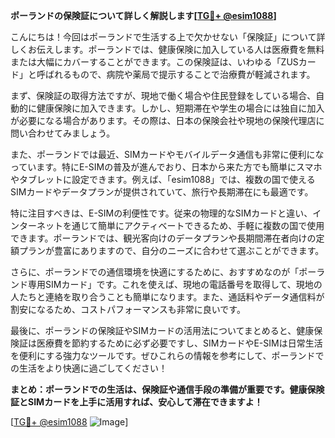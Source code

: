 **ポーランドの保険証について詳しく解説します[[TG💪+ @esim1088](https://t.me/s/esim1088)]**

こんにちは！今回はポーランドで生活する上で欠かせない「保険証」について詳しくお伝えします。ポーランドでは、健康保険に加入している人は医療費を無料または大幅にカバーすることができます。この保険証は、いわゆる「ZUSカード」と呼ばれるもので、病院や薬局で提示することで治療費が軽減されます。

まず、保険証の取得方法ですが、現地で働く場合や住民登録をしている場合、自動的に健康保険に加入できます。しかし、短期滞在や学生の場合には独自に加入が必要になる場合があります。その際は、日本の保険会社や現地の保険代理店に問い合わせてみましょう。

また、ポーランドでは最近、SIMカードやモバイルデータ通信も非常に便利になっています。特にE-SIMの普及が進んでおり、日本から来た方でも簡単にスマホやタブレットに設定できます。例えば、「esim1088」では、複数の国で使えるSIMカードやデータプランが提供されていて、旅行や長期滞在にも最適です。

特に注目すべきは、E-SIMの利便性です。従来の物理的なSIMカードと違い、インターネットを通じて簡単にアクティベートできるため、手軽に複数の国で使用できます。ポーランドでは、観光客向けのデータプランや長期間滞在者向けの定額プランが豊富にありますので、自分のニーズに合わせて選ぶことができます。

さらに、ポーランドでの通信環境を快適にするために、おすすめなのが「ポーランド専用SIMカード」です。これを使えば、現地の電話番号を取得して、現地の人たちと連絡を取り合うことも簡単になります。また、通話料やデータ通信料が割安になるため、コストパフォーマンスも非常に良いです。

最後に、ポーランドの保険証やSIMカードの活用法についてまとめると、健康保険証は医療費を節約するために必ず必要ですし、SIMカードやE-SIMは日常生活を便利にする強力なツールです。ぜひこれらの情報を参考にして、ポーランドでの生活をより快適に過ごしてください！

**まとめ：ポーランドでの生活は、保険証や通信手段の準備が重要です。健康保険証とSIMカードを上手に活用すれば、安心して滞在できますよ！**

[[TG💪+ @esim1088](https://t.me/s/esim1088) ![Image](https://i.postimg.cc/Y0z9fWf4/image.png)]